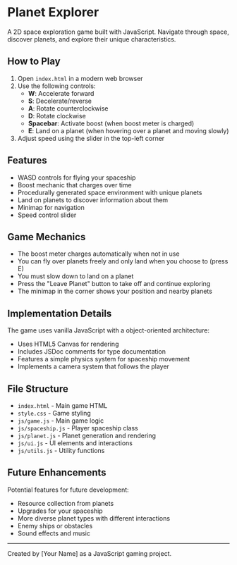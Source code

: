 # Planet Explorer

A 2D space exploration game built with JavaScript. Navigate through space, discover planets, and explore their unique characteristics.

## How to Play

1. Open `index.html` in a modern web browser
2. Use the following controls:
   - **W**: Accelerate forward
   - **S**: Decelerate/reverse
   - **A**: Rotate counterclockwise
   - **D**: Rotate clockwise
   - **Spacebar**: Activate boost (when boost meter is charged)
   - **E**: Land on a planet (when hovering over a planet and moving slowly)
3. Adjust speed using the slider in the top-left corner

## Features

- WASD controls for flying your spaceship
- Boost mechanic that charges over time
- Procedurally generated space environment with unique planets
- Land on planets to discover information about them
- Minimap for navigation
- Speed control slider

## Game Mechanics

- The boost meter charges automatically when not in use
- You can fly over planets freely and only land when you choose to (press E)
- You must slow down to land on a planet
- Press the "Leave Planet" button to take off and continue exploring
- The minimap in the corner shows your position and nearby planets

## Implementation Details

The game uses vanilla JavaScript with a object-oriented architecture:
- Uses HTML5 Canvas for rendering
- Includes JSDoc comments for type documentation
- Features a simple physics system for spaceship movement
- Implements a camera system that follows the player

## File Structure

- `index.html` - Main game HTML
- `style.css` - Game styling
- `js/game.js` - Main game logic
- `js/spaceship.js` - Player spaceship class
- `js/planet.js` - Planet generation and rendering
- `js/ui.js` - UI elements and interactions
- `js/utils.js` - Utility functions

## Future Enhancements

Potential features for future development:
- Resource collection from planets
- Upgrades for your spaceship
- More diverse planet types with different interactions
- Enemy ships or obstacles
- Sound effects and music

---

Created by [Your Name] as a JavaScript gaming project. 